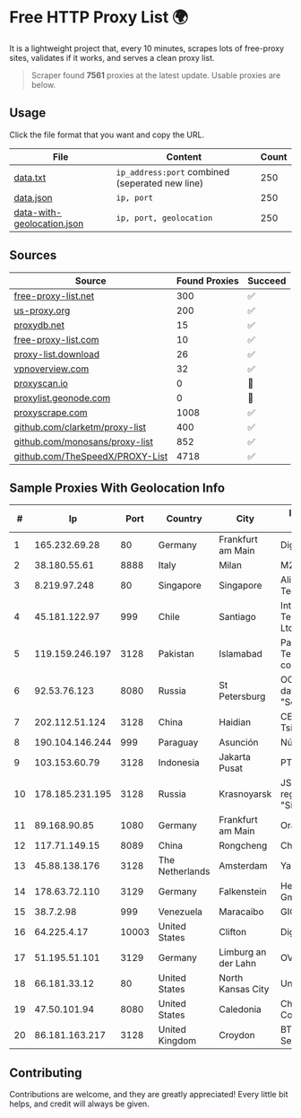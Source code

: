 
# Free HTTP Proxy List 🌍

It is a lightweight project that, every 10 minutes, scrapes lots of free-proxy sites, validates if it works, and serves a clean proxy list.


> Scraper found **7561** proxies at the latest update. Usable proxies are below.

## Usage

Click the file format that you want and copy the URL.


|File|Content|Count|
|----|-------|-----|
|[data.txt](https://raw.githubusercontent.com/themiralay/Proxy-List-World/master/data.txt)|`ip_address:port` combined (seperated new line)|250|
|[data.json](https://raw.githubusercontent.com/themiralay/Proxy-List-World/master/data.json)|`ip, port`|250|
|[data-with-geolocation.json](https://raw.githubusercontent.com/themiralay/Proxy-List-World/master/data-with-geolocation.json)|`ip, port, geolocation`|250|

## Sources

|Source|Found Proxies|Succeed|
|------|-------------|-------|
|[free-proxy-list.net](https://free-proxy-list.net)|300|✅|
|[us-proxy.org](https://www.us-proxy.org)|200|✅|
|[proxydb.net](http://proxydb.net)|15|✅|
|[free-proxy-list.com](https://free-proxy-list.com/?page=&port=&type%5B%5D=http&type%5B%5D=https&up_time=0&search=Search)|10|✅|
|[proxy-list.download](https://www.proxy-list.download/HTTP)|26|✅|
|[vpnoverview.com](https://vpnoverview.com/privacy/anonymous-browsing/free-proxy-servers)|32|✅|
|[proxyscan.io](https://www.proxyscan.io)|0|🚫|
|[proxylist.geonode.com](https://proxylist.geonode.com/api/proxy-list?limit=300&page=1&sort_by=lastChecked&sort_type=desc&protocols=http,https)|0|🚫|
|[proxyscrape.com](https://api.proxyscrape.com/v2/?request=displayproxies&protocol=http&timeout=10000&country=all&ssl=all&anonymity=all)|1008|✅|
|[github.com/clarketm/proxy-list](https://raw.githubusercontent.com/clarketm/proxy-list/master/proxy-list-raw.txt)|400|✅|
|[github.com/monosans/proxy-list](https://raw.githubusercontent.com/monosans/proxy-list/main/proxies/http.txt)|852|✅|
|[github.com/TheSpeedX/PROXY-List](https://raw.githubusercontent.com/TheSpeedX/PROXY-List/master/http.txt)|4718|✅|


## Sample Proxies With Geolocation Info

|#|Ip|Port|Country|City|Internet Service Provider|
|-|--|----|-------|----|-------------------------|
|1|165.232.69.28|80|Germany|Frankfurt am Main|DigitalOcean, LLC|
|2|38.180.55.61|8888|Italy|Milan|M247 Europe SRL|
|3|8.219.97.248|80|Singapore|Singapore|Alibaba (US) Technology Co., Ltd.|
|4|45.181.122.97|999|Chile|Santiago|Interpit Telecomunicaciones Ltda|
|5|119.159.246.197|3128|Pakistan|Islamabad|Pakistan Telecommuication company limited|
|6|92.53.76.123|8080|Russia|St Petersburg|OOO "Network of data-centers "Selectel"|
|7|202.112.51.124|3128|China|Haidian|CERNET2 IX at Tsinghua University|
|8|190.104.146.244|999|Paraguay|Asunción|Núcleo S.A.|
|9|103.153.60.79|3128|Indonesia|Jakarta Pusat|PT Era Awan Digital|
|10|178.185.231.195|3128|Russia|Krasnoyarsk|JSC Rostelecom regional branch "Siberia"|
|11|89.168.90.85|1080|Germany|Frankfurt am Main|Oracle Corporation|
|12|117.71.149.15|8089|China|Rongcheng|Chinanet|
|13|45.88.138.176|3128|The Netherlands|Amsterdam|Yaglom Labs Ltd|
|14|178.63.72.110|3129|Germany|Falkenstein|Hetzner Online GmbH|
|15|38.7.2.98|999|Venezuela|Maracaibo|GIGAPOP, C.A.|
|16|64.225.4.17|10003|United States|Clifton|DigitalOcean, LLC|
|17|51.195.51.101|3129|Germany|Limburg an der Lahn|OVH SAS|
|18|66.181.33.12|80|United States|North Kansas City|UnReal Servers, LLC|
|19|47.50.101.94|8080|United States|Caledonia|Charter Communications|
|20|86.181.163.217|3128|United Kingdom|Croydon|BT Public Internet Service|



## Contributing

Contributions are welcome, and they are greatly appreciated! Every
little bit helps, and credit will always be given.

